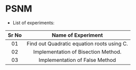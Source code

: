 # PSNM

- List of experiments:

| Sr No | Name of Experiment |
|:------------:|:------------------:|
| 01 | Find out Quadratic equation roots using C. |
| 02 | Implementation of Bisection Method. |
| 03 | Implementation of False Method |
